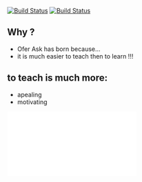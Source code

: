 
[![Build Status](https://travis-ci.org/brownman/ofer_asks.svg?branch=develop)](https://travis-ci.org/brownman/ofer_asks)
[![Build Status](https://www.gitbook.io/button/status/book/brownman/ofer_asks)](https://www.gitbook.io/book/brownman/ofer_asks/activity)

Why ?
----
- Ofer Ask has born because...
- it is much easier to teach then to learn !!!

to teach is much more:
-------
- apealing 
- motivating


![SUMMARY](SUMMARY.md)
